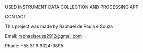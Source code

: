 USED INSTRUMENT DATA COLLECTION AND PROCESSING APP

CONTACT

This project was made by Raphael de Paula e Souza

Email: raphaelsouza2912@gmail.com

Phone: +55 31 9 9324-9895
